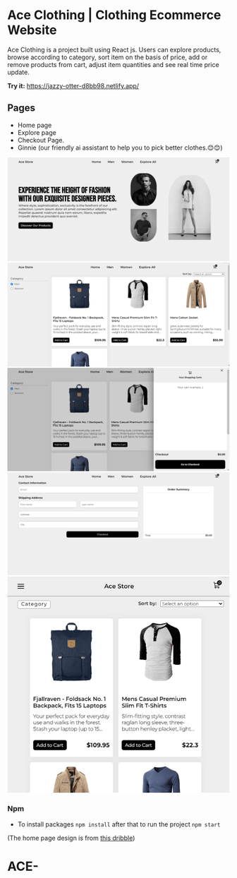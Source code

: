 # Ace Clothing | Clothing Ecommerce Website

Ace Clothing is a project built using React js. Users can explore products, browse according to category, sort item on the basis of price, add or remove products from cart, adjust item quantities and see real time price update.

**Try it:** https://jazzy-otter-d8bb98.netlify.app/

## Pages

- Home page
- Explore page
- Checkout Page.
- Ginnie (our friendly ai assistant to help you to pick better clothes.😊😊)

![home page](images/home.png)
![explore page](images/explore.png)
![cart](images/cart.png)
![checkout page](images/checkout.png)
![Website in mobile view](images/mobile.png)

### Npm

- To install packages `npm install` after that to run the project `npm start`

(The home page design is from [this dribble](https://dribbble.com/shots/20628601-Clothing-Website-Concept))
# ACE-

